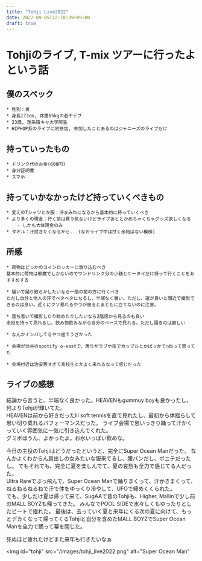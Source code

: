 ```yaml
---
title: "Tohji Live2022"
date: 2022-09-05T22:18:39+09:00
draft: true
---
```


# Tohjiのライブ, T-mix ツアーに行ったよという話

## 僕のスペック

	* 性別：男
	* 身長173cm, 体重65kgの若干デブ
	* 23歳, 理系陰キャ大学院生
	* HIPHOP系のライブに初参加, 参加したことあるのはジャニーズのライブだけ

## 持っていったもの
	* ドリンク代のお金(600円)
	* 身分証明書
	* スマホ

## 持っていかなかったけど持っていくべきもの
	* 変えのTシャツとか服：汗まみれになるから基本的に持っていくべき
	* より多くの現金：行く前は買う気ないけどライブあととかめちゃくちゃグッズ欲しくなる
		- しかも大体現金のみ
	* タオル：汗拭きたくなるから...(なおライブ中は拭く余裕はない模様)
	
## 所感
	* 荷物はどっかのコインロッカーに放り込むべき
	基本的に荷物は邪魔でしかないのでワンドリンク分の小銭とケータイだけ持って行くことをおすすめする

	* 騒いで踊り散らかしたいなら一階の前の方に行くべき
	ただし自分と他人の汗でベタベタになるし、半端なく暑い。ただし、運が良いと間近で撮影できるのは良い。近くにクソ暴れるやつが居るとまともに立てないのに注意。

	* 落ち着いて撮影したり眺めたりしたいなら2階席から見るのも良い
	余裕を持って見れるし、飲み物飲みながら自分のペースで見れる。ただし踊るのは厳しい

	* なんかナンパしてるやつ居てうざかった
	
	* 会場が渋谷のspotify o-eastで、周りがラブホ街でカップルとかばっかで◯ねって思ってた

	* 会場付近は治安悪すぎて高校生とかよく来れるなって感じだった


## ライブの感想

結論から言うと、半端なく良かった。HEAVENもgummuy boyも良かったし、何よりTohjiが輝いてた。<br/>
HEAVENは前から好きだったlil soft tennisを直で見れたし、最初から体揺らして思い切り乗れるパフォーマンスだった。
ライブ会場で思いっきり踊って汗かくっていく雰囲気に一気に引き込んでくれた。<br />
グミボはうん、よかったよ。お水いっぱい飲めな。<br />

今日の主役のTohjiはどうだったというと、完全にSuper Ocean Manだった。
なんかよくわからん肩出しの女みたいな服来てるし、腰パンだし、ポニテだったし。
でもそれでも、完全に夏を楽しんでて、夏の哀愁も全力で感じてる人だった。<br />
Ultra Rareでぶっ飛んで、Super Ocean Manで踊りまくって、汗かきまくって、ねるねるねるねで汗で体をゆっくり冷やして、UFOで締めくくられた。<br />
でも、少しだけ夏は帰って来て、SugAAで昔のTohjiも、Higher, Mallinで少し前のMALL BOYZも帰ってきた。
みんなでPOOL SIDEで水々しくもゆったりとしたビートで揺れた。
最後は、去っていく夏と来年にくる次の夏に向けて、もっとデカくなって帰ってくるTohjiと自分を含めたMALL BOYZでSuper Ocean Manを全力で踊って幕を閉じた。

死ぬほど疲れたけどまた来年も行きたいなぁ

<img
  id="tohji"
  src="/images/tohji_live2022.png"
  alt="Super Ocean Man"
  >
